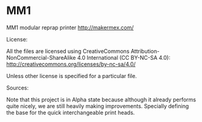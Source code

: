 MM1
===

MM1 modular reprap printer
http://makermex.com/

License:

All the files are licensed using CreativeCommons Attribution-NonCommercial-ShareAlike 4.0 International (CC BY-NC-SA 4.0): http://creativecommons.org/licenses/by-nc-sa/4.0/

Unless other license is specified for a particular file.

Sources:

Note that this project is in Alpha state because although it already performs quite nicely, we are still heavily making improvements. Specially defining the base for the quick interchangeable print heads.
